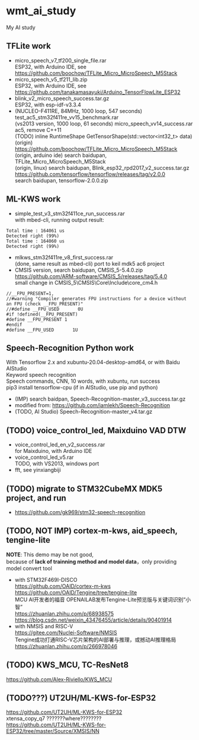 # wmt_ai_study
My AI study  

## TFLite work  
* micro_speech_v7_tf200_single_file.rar  
ESP32, with Arduino IDE, see https://github.com/boochow/TFLite_Micro_MicroSpeech_M5Stack  
* micro_speech_v5_tf211_lib.zip  
ESP32, with Arduino IDE, see https://github.com/tanakamasayuki/Arduino_TensorFlowLite_ESP32  
* blink_v2_micro_speech_success.tar.gz  
ESP32, with esp-idf-v3.3.4  
* (NUCLEO-F411RE, 84MHz, 1000 loop, 547 seconds) test_ac5_stm32f411re_vv15_benchmark.rar  
(vs2013 version, 1000 loop, 61 seconds) micro_speech_vv14_success.rar  
ac5, remove C++11  
(TODO) inline RuntimeShape GetTensorShape(std::vector<int32_t> data)  
(origin) https://github.com/boochow/TFLite_Micro_MicroSpeech_M5Stack  
(origin, arduino ide) search baidupan, TFLite_Micro_MicroSpeech_M5Stack  
(origin, linux) search baidupan, Blink_esp32_rpd2017_v2_success.tar.gz  
https://github.com/tensorflow/tensorflow/releases/tag/v2.0.0  
search baidupan, tensorflow-2.0.0.zip  

## ML-KWS work  
* simple_test_v3_stm32f411ce_run_success.rar  
with mbed-cli, running output result:    
```
Total time : 164061 us  
Detected right (99%)  
Total time : 164060 us  
Detected right (99%)  
```
* mlkws_stm32f411re_v8_first_success.rar  
(done, same result as mbed-cli) port to keil mdk5 ac6 project  
* CMSIS version, search baidupan, CMSIS_5-5.4.0.zip    
https://github.com/ARM-software/CMSIS_5/releases/tag/5.4.0  
small change in CMSIS_5\CMSIS\Core\Include\core_cm4.h  
```
//__FPU_PRESENT=1,
//#warning "Compiler generates FPU instructions for a device without an FPU (check __FPU_PRESENT)"
//#define __FPU_USED       0U
#if !defined(__FPU_PRESENT)
#define __FPU_PRESENT 1
#endif
#define __FPU_USED       1U
```

## Speech-Recognition Python work  
With Tensorflow 2.x and xubuntu-20.04-desktop-amd64, or with Baidu AIStudio    
Keyword speech recognition   
Speech commands, CNN, 10 words, with xubuntu, run success    
pip3 install tensorflow-cpu (if in AIStudio, use pip and python)  
* (IMP) search baidpan, Speech-Recognition-master_v3_success.tar.gz  
* modified from: https://github.com/iamlekh/Speech-Recognition   
* (TODO, AI Studio) Speech-Recognition-master_v4.tar.gz  

## (TODO) voice_control_led, Maixduino VAD DTW  
* voice_control_led_en_v2_success.rar    
for Maixduino, with Arduino IDE  
* voice_control_led_v5.rar  
TODO, with VS2013, windows port    
* fft, see yinxiangbiji  

## (TODO) migrate to STM32CubeMX MDK5 project, and run      
* https://github.com/gk969/stm32-speech-recognition  

## (TODO, NOT IMP) cortex-m-kws, aid_speech, tengine-lite  
**NOTE**: This demo may be not good,  
because of **lack of trainning method and model data**，only providing model convert tool    
* with STM32F469I-DISCO  
https://github.com/OAID/cortex-m-kws  
https://github.com/OAID/Tengine/tree/tengine-lite  
MCU AI开发者的福音 OPENAILAB发布Tengine-Lite预览版与关键词识别“小智”  
https://zhuanlan.zhihu.com/p/68938575  
https://blog.csdn.net/weixin_43476455/article/details/90401914  
* with NMSIS and RISC-V  
https://gitee.com/Nuclei-Software/NMSIS  
Tengine成功打通RISC-V芯片架构的AI部署与推理，或撼动AI推理格局  
https://zhuanlan.zhihu.com/p/266978046  

## (TODO) KWS_MCU, TC-ResNet8  
https://github.com/Alex-Riviello/KWS_MCU  


## (TODO???) UT2UH/ML-KWS-for-ESP32  
https://github.com/UT2UH/ML-KWS-for-ESP32  
xtensa_copy_q7 ???????where????????  
https://github.com/UT2UH/ML-KWS-for-ESP32/tree/master/Source/XMSIS/NN  
